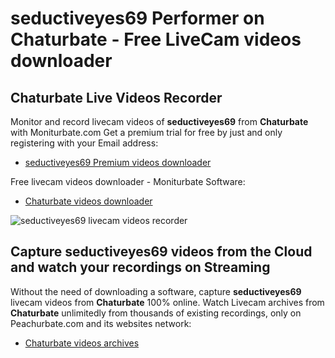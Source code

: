 # seductiveyes69 Performer on Chaturbate - Free LiveCam videos downloader

## Chaturbate Live Videos Recorder

Monitor and record livecam videos of **seductiveyes69** from **Chaturbate** with Moniturbate.com
Get a premium trial for free by just and only registering with your Email address:
* [seductiveyes69 Premium videos downloader](https://moniturbate.com/request-demo-licence-key.html)

Free livecam videos downloader - Moniturbate Software:
* [Chaturbate videos downloader](https://moniturbate.com/moniturbate-download-software.html)

![seductiveyes69 livecam videos recorder](https://peachurnet.com/templates/moniturbate-software.png)


## Capture seductiveyes69 videos from the Cloud and watch your recordings on Streaming

Without the need of downloading a software, capture **seductiveyes69** livecam videos from **Chaturbate** 100% online.
Watch Livecam archives from **Chaturbate** unlimitedly from thousands of existing recordings, only on Peachurbate.com and its websites network:
* [Chaturbate videos archives](https://peachurnet.com/)